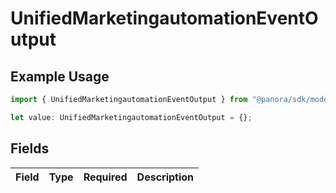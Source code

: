 # UnifiedMarketingautomationEventOutput

## Example Usage

```typescript
import { UnifiedMarketingautomationEventOutput } from "@panora/sdk/models/components";

let value: UnifiedMarketingautomationEventOutput = {};
```

## Fields

| Field       | Type        | Required    | Description |
| ----------- | ----------- | ----------- | ----------- |